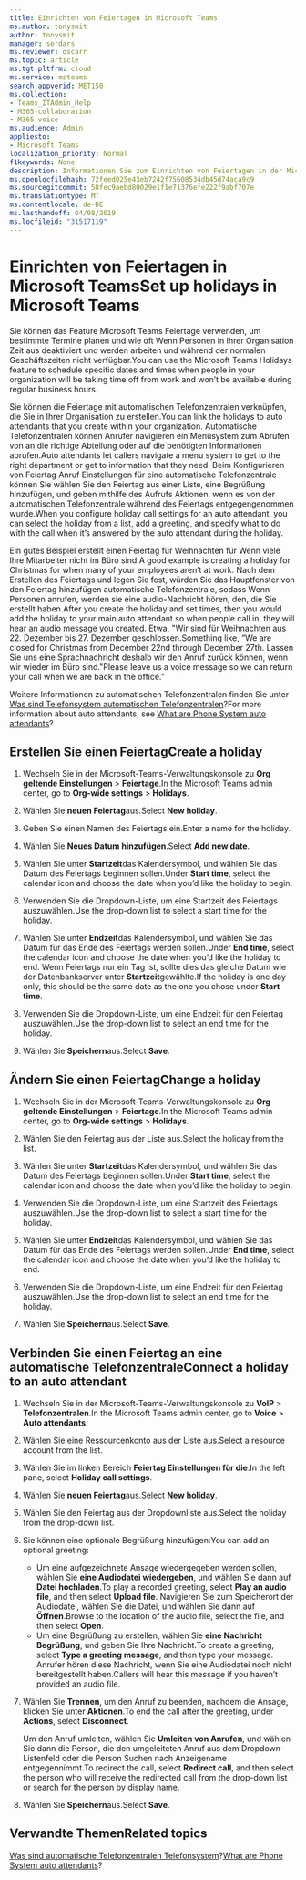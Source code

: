 ```yaml
---
title: Einrichten von Feiertagen in Microsoft Teams
ms.author: tonysmit
author: tonysmit
manager: serdars
ms.reviewer: oscarr
ms.topic: article
ms.tgt.pltfrm: cloud
ms.service: msteams
search.appverid: MET150
ms.collection:
- Teams_ITAdmin_Help
- M365-collaboration
- M365-voice
ms.audience: Admin
appliesto:
- Microsoft Teams
localization_priority: Normal
f1keywords: None
description: Informationen Sie zum Einrichten von Feiertagen in der Microsoft-Teams, und schließen Sie sie an die automatische Telefonzentrale.
ms.openlocfilehash: 72feed025e43eb7242f75608534db45d74aca9c9
ms.sourcegitcommit: 58fec9aebd80029e1f1e71376efe222f9abf707e
ms.translationtype: MT
ms.contentlocale: de-DE
ms.lasthandoff: 04/08/2019
ms.locfileid: "31517119"
---
```

# <a name="set-up-holidays-in-microsoft-teams"></a><span data-ttu-id="0979e-103">Einrichten von Feiertagen in Microsoft Teams</span><span class="sxs-lookup"><span data-stu-id="0979e-103">Set up holidays in Microsoft Teams</span></span>

<span data-ttu-id="0979e-104">Sie können das Feature Microsoft Teams Feiertage verwenden, um bestimmte Termine planen und wie oft Wenn Personen in Ihrer Organisation Zeit aus deaktiviert und werden arbeiten und während der normalen Geschäftszeiten nicht verfügbar.</span><span class="sxs-lookup"><span data-stu-id="0979e-104">You can use the Microsoft Teams Holidays feature to schedule specific dates and times when people in your organization will be taking time off from work and won’t be available during regular business hours.</span></span> 

<span data-ttu-id="0979e-105">Sie können die Feiertage mit automatischen Telefonzentralen verknüpfen, die Sie in Ihrer Organisation zu erstellen.</span><span class="sxs-lookup"><span data-stu-id="0979e-105">You can link the holidays to auto attendants that you create within your organization.</span></span> <span data-ttu-id="0979e-106">Automatische Telefonzentralen können Anrufer navigieren ein Menüsystem zum Abrufen von an die richtige Abteilung oder auf die benötigten Informationen abrufen.</span><span class="sxs-lookup"><span data-stu-id="0979e-106">Auto attendants let callers navigate a menu system to get to the right department or get to information that they need.</span></span> <span data-ttu-id="0979e-107">Beim Konfigurieren von Feiertag Anruf Einstellungen für eine automatische Telefonzentrale können Sie wählen Sie den Feiertag aus einer Liste, eine Begrüßung hinzufügen, und geben mithilfe des Aufrufs Aktionen, wenn es von der automatischen Telefonzentrale während des Feiertags entgegengenommen wurde.</span><span class="sxs-lookup"><span data-stu-id="0979e-107">When you configure holiday call settings for an auto attendant, you can select the holiday from a list, add a greeting, and specify what to do with the call when it’s answered by the auto attendant during the holiday.</span></span>

<span data-ttu-id="0979e-108">Ein gutes Beispiel erstellt einen Feiertag für Weihnachten für Wenn viele Ihre Mitarbeiter nicht im Büro sind.</span><span class="sxs-lookup"><span data-stu-id="0979e-108">A good example is creating a holiday for Christmas for when many of your employees aren’t at work.</span></span> <span data-ttu-id="0979e-109">Nach dem Erstellen des Feiertags und legen Sie fest, würden Sie das Hauptfenster von den Feiertag hinzufügen automatische Telefonzentrale, sodass Wenn Personen anrufen, werden sie eine audio-Nachricht hören, den, die Sie erstellt haben.</span><span class="sxs-lookup"><span data-stu-id="0979e-109">After you create the holiday and set times, then you would add the holiday to your main auto attendant so when people call in, they will hear an audio message you created.</span></span> <span data-ttu-id="0979e-110">Etwa, "Wir sind für Weihnachten aus 22. Dezember bis 27. Dezember geschlossen.</span><span class="sxs-lookup"><span data-stu-id="0979e-110">Something like, “We are closed for Christmas from December 22nd through December 27th.</span></span> <span data-ttu-id="0979e-111">Lassen Sie uns eine Sprachnachricht deshalb wir den Anruf zurück können, wenn wir wieder im Büro sind."</span><span class="sxs-lookup"><span data-stu-id="0979e-111">Please leave us a voice message so we can return your call when we are back in the office.”</span></span>

<span data-ttu-id="0979e-112">Weitere Informationen zu automatischen Telefonzentralen finden Sie unter [Was sind Telefonsystem automatischen Telefonzentralen](what-are-phone-system-auto-attendants.md)?</span><span class="sxs-lookup"><span data-stu-id="0979e-112">For more information about auto attendants, see [What are Phone System auto attendants](what-are-phone-system-auto-attendants.md)?</span></span>  

## <a name="create-a-holiday"></a><span data-ttu-id="0979e-113">Erstellen Sie einen Feiertag</span><span class="sxs-lookup"><span data-stu-id="0979e-113">Create a holiday</span></span>

1. <span data-ttu-id="0979e-114">Wechseln Sie in der Microsoft-Teams-Verwaltungskonsole zu **Org geltende Einstellungen** > **Feiertage**.</span><span class="sxs-lookup"><span data-stu-id="0979e-114">In the Microsoft Teams admin center, go to **Org-wide settings** > **Holidays**.</span></span>

2. <span data-ttu-id="0979e-115">Wählen Sie **neuen Feiertag**aus.</span><span class="sxs-lookup"><span data-stu-id="0979e-115">Select **New holiday**.</span></span>

3. <span data-ttu-id="0979e-116">Geben Sie einen Namen des Feiertags ein.</span><span class="sxs-lookup"><span data-stu-id="0979e-116">Enter a name for the holiday.</span></span>

4. <span data-ttu-id="0979e-117">Wählen Sie **Neues Datum hinzufügen**.</span><span class="sxs-lookup"><span data-stu-id="0979e-117">Select **Add new date**.</span></span>

5. <span data-ttu-id="0979e-118">Wählen Sie unter **Startzeit**das Kalendersymbol, und wählen Sie das Datum des Feiertags beginnen sollen.</span><span class="sxs-lookup"><span data-stu-id="0979e-118">Under **Start time**, select the calendar icon and choose the date when you’d like the holiday to begin.</span></span>

6. <span data-ttu-id="0979e-119">Verwenden Sie die Dropdown-Liste, um eine Startzeit des Feiertags auszuwählen.</span><span class="sxs-lookup"><span data-stu-id="0979e-119">Use the drop-down list to select a start time for the holiday.</span></span>

7. <span data-ttu-id="0979e-120">Wählen Sie unter **Endzeit**das Kalendersymbol, und wählen Sie das Datum für das Ende des Feiertags werden sollen.</span><span class="sxs-lookup"><span data-stu-id="0979e-120">Under **End time**, select the calendar icon and choose the date when you’d like the holiday to end.</span></span> <span data-ttu-id="0979e-121">Wenn Feiertags nur ein Tag ist, sollte dies das gleiche Datum wie der Datenbankserver unter **Startzeit**gewählte.</span><span class="sxs-lookup"><span data-stu-id="0979e-121">If the holiday is one day only, this should be the same date as the one you chose under **Start time**.</span></span>

8. <span data-ttu-id="0979e-122">Verwenden Sie die Dropdown-Liste, um eine Endzeit für den Feiertag auszuwählen.</span><span class="sxs-lookup"><span data-stu-id="0979e-122">Use the drop-down list to select an end time for the holiday.</span></span>

9. <span data-ttu-id="0979e-123">Wählen Sie **Speichern**aus.</span><span class="sxs-lookup"><span data-stu-id="0979e-123">Select **Save**.</span></span>

## <a name="change-a-holiday"></a><span data-ttu-id="0979e-124">Ändern Sie einen Feiertag</span><span class="sxs-lookup"><span data-stu-id="0979e-124">Change a holiday</span></span>

1. <span data-ttu-id="0979e-125">Wechseln Sie in der Microsoft-Teams-Verwaltungskonsole zu **Org geltende Einstellungen** > **Feiertage**.</span><span class="sxs-lookup"><span data-stu-id="0979e-125">In the Microsoft Teams admin center, go to **Org-wide settings** > **Holidays**.</span></span>

2. <span data-ttu-id="0979e-126">Wählen Sie den Feiertag aus der Liste aus.</span><span class="sxs-lookup"><span data-stu-id="0979e-126">Select the holiday from the list.</span></span>

3. <span data-ttu-id="0979e-127">Wählen Sie unter **Startzeit**das Kalendersymbol, und wählen Sie das Datum des Feiertags beginnen sollen.</span><span class="sxs-lookup"><span data-stu-id="0979e-127">Under **Start time**, select the calendar icon and choose the date when you’d like the holiday to begin.</span></span>

4. <span data-ttu-id="0979e-128">Verwenden Sie die Dropdown-Liste, um eine Startzeit des Feiertags auszuwählen.</span><span class="sxs-lookup"><span data-stu-id="0979e-128">Use the drop-down list to select a start time for the holiday.</span></span>

5. <span data-ttu-id="0979e-129">Wählen Sie unter **Endzeit**das Kalendersymbol, und wählen Sie das Datum für das Ende des Feiertags werden sollen.</span><span class="sxs-lookup"><span data-stu-id="0979e-129">Under **End time**, select the calendar icon and choose the date when you’d like the holiday to end.</span></span> 

6. <span data-ttu-id="0979e-130">Verwenden Sie die Dropdown-Liste, um eine Endzeit für den Feiertag auszuwählen.</span><span class="sxs-lookup"><span data-stu-id="0979e-130">Use the drop-down list to select an end time for the holiday.</span></span>

7. <span data-ttu-id="0979e-131">Wählen Sie **Speichern**aus.</span><span class="sxs-lookup"><span data-stu-id="0979e-131">Select **Save**.</span></span>

## <a name="connect-a-holiday-to-an-auto-attendant"></a><span data-ttu-id="0979e-132">Verbinden Sie einen Feiertag an eine automatische Telefonzentrale</span><span class="sxs-lookup"><span data-stu-id="0979e-132">Connect a holiday to an auto attendant</span></span>

1. <span data-ttu-id="0979e-133">Wechseln Sie in der Microsoft-Teams-Verwaltungskonsole zu **VoIP** > **Telefonzentralen**.</span><span class="sxs-lookup"><span data-stu-id="0979e-133">In the Microsoft Teams admin center, go to **Voice** > **Auto attendants**.</span></span>
2. <span data-ttu-id="0979e-134">Wählen Sie eine Ressourcenkonto aus der Liste aus.</span><span class="sxs-lookup"><span data-stu-id="0979e-134">Select a resource account from the list.</span></span>
3. <span data-ttu-id="0979e-135">Wählen Sie im linken Bereich **Feiertag Einstellungen für die**.</span><span class="sxs-lookup"><span data-stu-id="0979e-135">In the left pane, select **Holiday call settings**.</span></span>
4. <span data-ttu-id="0979e-136">Wählen Sie **neuen Feiertag**aus.</span><span class="sxs-lookup"><span data-stu-id="0979e-136">Select **New holiday**.</span></span>
5. <span data-ttu-id="0979e-137">Wählen Sie den Feiertag aus der Dropdownliste aus.</span><span class="sxs-lookup"><span data-stu-id="0979e-137">Select the holiday from the drop-down list.</span></span>
6. <span data-ttu-id="0979e-138">Sie können eine optionale Begrüßung hinzufügen:</span><span class="sxs-lookup"><span data-stu-id="0979e-138">You can add an optional greeting:</span></span>
    - <span data-ttu-id="0979e-139">Um eine aufgezeichnete Ansage wiedergegeben werden sollen, wählen Sie **eine Audiodatei wiedergeben**, und wählen Sie dann auf **Datei hochladen**.</span><span class="sxs-lookup"><span data-stu-id="0979e-139">To play a recorded greeting, select **Play an audio file**, and then select **Upload file**.</span></span> <span data-ttu-id="0979e-140">Navigieren Sie zum Speicherort der Audiodatei, wählen Sie die Datei, und wählen Sie dann auf **Öffnen**.</span><span class="sxs-lookup"><span data-stu-id="0979e-140">Browse to the location of the audio file, select the file, and then select **Open**.</span></span>
    - <span data-ttu-id="0979e-141">Um eine Begrüßung zu erstellen, wählen Sie **eine Nachricht Begrüßung**, und geben Sie Ihre Nachricht.</span><span class="sxs-lookup"><span data-stu-id="0979e-141">To create a greeting, select **Type a greeting message**, and then type your message.</span></span> <span data-ttu-id="0979e-142">Anrufer hören diese Nachricht, wenn Sie eine Audiodatei noch nicht bereitgestellt haben.</span><span class="sxs-lookup"><span data-stu-id="0979e-142">Callers will hear this message if you haven’t provided an audio file.</span></span>
7. <span data-ttu-id="0979e-143">Wählen Sie **Trennen**, um den Anruf zu beenden, nachdem die Ansage, klicken Sie unter **Aktionen**.</span><span class="sxs-lookup"><span data-stu-id="0979e-143">To end the call after the greeting, under **Actions**, select **Disconnect**.</span></span> 

    <span data-ttu-id="0979e-144">Um den Anruf umleiten, wählen Sie **Umleiten von Anrufen**, und wählen Sie dann die Person, die den umgeleiteten Anruf aus dem Dropdown-Listenfeld oder die Person Suchen nach Anzeigename entgegennimmt.</span><span class="sxs-lookup"><span data-stu-id="0979e-144">To redirect the call, select **Redirect call**, and then select the person who will receive the redirected call from the drop-down list or search for the person by display name.</span></span>
8. <span data-ttu-id="0979e-145">Wählen Sie **Speichern**aus.</span><span class="sxs-lookup"><span data-stu-id="0979e-145">Select **Save**.</span></span>

## <a name="related-topics"></a><span data-ttu-id="0979e-146">Verwandte Themen</span><span class="sxs-lookup"><span data-stu-id="0979e-146">Related topics</span></span>

<span data-ttu-id="0979e-147">[Was sind automatische Telefonzentralen Telefonsystem](what-are-phone-system-auto-attendants.md)?</span><span class="sxs-lookup"><span data-stu-id="0979e-147">[What are Phone System auto attendants](what-are-phone-system-auto-attendants.md)?</span></span>